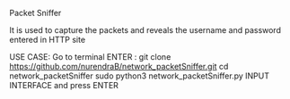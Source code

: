 Packet Sniffer

It is used to capture the packets and reveals the username and password entered in HTTP site

USE CASE:
      Go to terminal ENTER : git clone https://github.com/nurendraB/network_packetSniffer.git
                             cd network_packetSniffer
                             sudo python3 network_packetSniffer.py
                              INPUT INTERFACE and press ENTER
                             
                            


